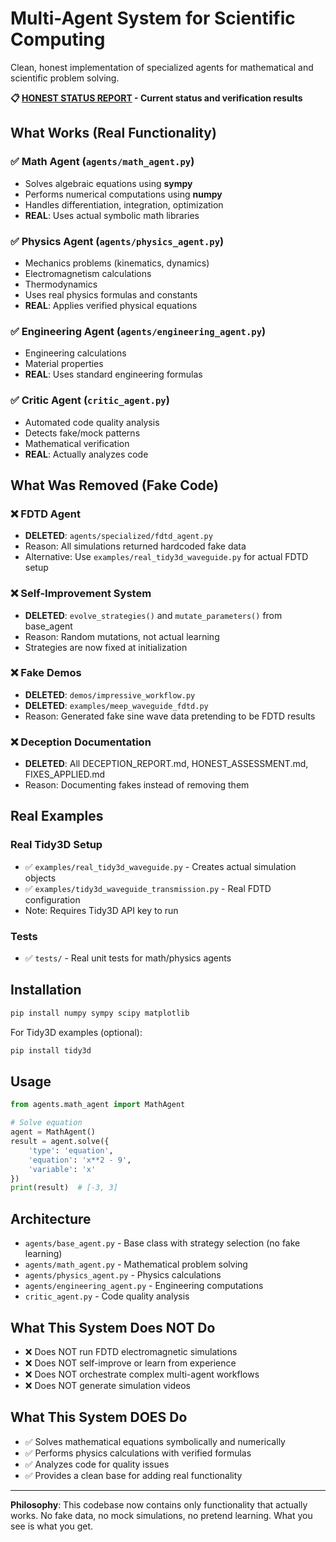 # Multi-Agent System for Scientific Computing

Clean, honest implementation of specialized agents for mathematical and scientific problem solving.

**📋 [HONEST STATUS REPORT](HONEST_STATUS_REPORT.md) - Current status and verification results**

## What Works (Real Functionality)

### ✅ Math Agent (`agents/math_agent.py`)
- Solves algebraic equations using **sympy**
- Performs numerical computations using **numpy**
- Handles differentiation, integration, optimization
- **REAL**: Uses actual symbolic math libraries

### ✅ Physics Agent (`agents/physics_agent.py`)
- Mechanics problems (kinematics, dynamics)
- Electromagnetism calculations
- Thermodynamics
- Uses real physics formulas and constants
- **REAL**: Applies verified physical equations

### ✅ Engineering Agent (`agents/engineering_agent.py`)
- Engineering calculations
- Material properties
- **REAL**: Uses standard engineering formulas

### ✅ Critic Agent (`critic_agent.py`)
- Automated code quality analysis
- Detects fake/mock patterns
- Mathematical verification
- **REAL**: Actually analyzes code

## What Was Removed (Fake Code)

### ❌ FDTD Agent
- **DELETED**: `agents/specialized/fdtd_agent.py`
- Reason: All simulations returned hardcoded fake data
- Alternative: Use `examples/real_tidy3d_waveguide.py` for actual FDTD setup

### ❌ Self-Improvement System
- **DELETED**: `evolve_strategies()` and `mutate_parameters()` from base_agent
- Reason: Random mutations, not actual learning
- Strategies are now fixed at initialization

### ❌ Fake Demos
- **DELETED**: `demos/impressive_workflow.py`
- **DELETED**: `examples/meep_waveguide_fdtd.py`
- Reason: Generated fake sine wave data pretending to be FDTD results

### ❌ Deception Documentation
- **DELETED**: All DECEPTION_REPORT.md, HONEST_ASSESSMENT.md, FIXES_APPLIED.md
- Reason: Documenting fakes instead of removing them

## Real Examples

### Real Tidy3D Setup
- ✅ `examples/real_tidy3d_waveguide.py` - Creates actual simulation objects
- ✅ `examples/tidy3d_waveguide_transmission.py` - Real FDTD configuration
- Note: Requires Tidy3D API key to run

### Tests
- ✅ `tests/` - Real unit tests for math/physics agents

## Installation

```bash
pip install numpy sympy scipy matplotlib
```

For Tidy3D examples (optional):
```bash
pip install tidy3d
```

## Usage

```python
from agents.math_agent import MathAgent

# Solve equation
agent = MathAgent()
result = agent.solve({
    'type': 'equation',
    'equation': 'x**2 - 9',
    'variable': 'x'
})
print(result)  # [-3, 3]
```

## Architecture

- `agents/base_agent.py` - Base class with strategy selection (no fake learning)
- `agents/math_agent.py` - Mathematical problem solving
- `agents/physics_agent.py` - Physics calculations
- `agents/engineering_agent.py` - Engineering computations
- `critic_agent.py` - Code quality analysis

## What This System Does NOT Do

- ❌ Does NOT run FDTD electromagnetic simulations
- ❌ Does NOT self-improve or learn from experience
- ❌ Does NOT orchestrate complex multi-agent workflows
- ❌ Does NOT generate simulation videos

## What This System DOES Do

- ✅ Solves mathematical equations symbolically and numerically
- ✅ Performs physics calculations with verified formulas
- ✅ Analyzes code for quality issues
- ✅ Provides a clean base for adding real functionality

---

**Philosophy**: This codebase now contains only functionality that actually works. No fake data, no mock simulations, no pretend learning. What you see is what you get.
